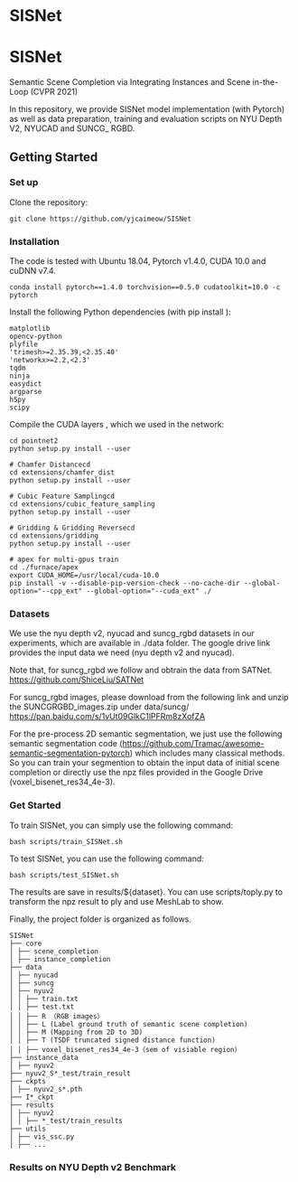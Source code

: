 # SISNet
# SISNet
Semantic Scene Completion via Integrating Instances and Scene in-the-Loop (CVPR 2021)

In this repository, we provide SISNet model implementation (with Pytorch) as well as data preparation, training and evaluation scripts on NYU Depth V2, NYUCAD and SUNCG_ RGBD.
## Getting Started
### Set up
Clone the repository:

    git clone https://github.com/yjcaimeow/SISNet
### Installation
The code is tested with Ubuntu 18.04, Pytorch v1.4.0, CUDA 10.0 and cuDNN v7.4.

    conda install pytorch==1.4.0 torchvision==0.5.0 cudatoolkit=10.0 -c pytorch
Install the following Python dependencies (with pip install ):

    matplotlib
    opencv-python
    plyfile
    'trimesh>=2.35.39,<2.35.40'
    'networkx>=2.2,<2.3'
    tqdm
    ninja
    easydict
    argparse
    h5py
    scipy
Compile the CUDA layers , which we used in the network:

    cd pointnet2
    python setup.py install --user

    # Chamfer Distancecd
    cd extensions/chamfer_dist
    python setup.py install --user

    # Cubic Feature Samplingcd
    cd extensions/cubic_feature_sampling
    python setup.py install --user

    # Gridding & Gridding Reversecd
    cd extensions/gridding
    python setup.py install --user

    # apex for multi-gpus train
    cd ./furnace/apex
    export CUDA_HOME=/usr/local/cuda-10.0
    pip install -v --disable-pip-version-check --no-cache-dir --global-option="--cpp_ext" --global-option="--cuda_ext" ./

### Datasets
We use the nyu depth v2, nyucad and suncg_rgbd datasets in our experiments, which are available in ./data folder. The google drive link provides the input data we need (nyu depth v2 and nyucad).

Note that, for suncg_rgbd we follow and obtrain the data from SATNet. https://github.com/ShiceLiu/SATNet

For suncg_rgbd images, please download from the following link and unzip the SUNCGRGBD_images.zip under data/suncg/ https://pan.baidu.com/s/1vUt09GlkC1lPFRm8zXofZA

For the pre-process 2D semantic segmentation, we just use the following semantic
segmentation code (https://github.com/Tramac/awesome-semantic-segmentation-pytorch) which includes many classical methods. So you can train your segmention to obtain the input data of initial scene completion or directly use the npz files provided in the Google Drive (voxel_bisenet_res34_4e-3).

### Get Started
To train SISNet, you can simply use the following command:

    bash scripts/train_SISNet.sh

To test SISNet, you can use the following command:

    bash scripts/test_SISNet.sh

The results are save in results/${dataset}. You can use scripts/toply.py to transform the
npz result to ply and use MeshLab to show.

Finally, the project folder is organized as follows.

    SISNet
    ├── core
    │ ├── scene_completion
    │ ├── instance_completion
    ├── data
    │ ├── nyucad
    │ ├── suncg
    │ ├── nyuv2
    │ │ ├── train.txt
    │ │ ├── test.txt
    │ │ ├── R （RGB images）
    │ │ ├── L (Label ground truth of semantic scene completion)
    │ │ ├── M (Mapping from 2D to 3D)
    │ │ ├── T (TSDF truncated signed distance function)
    │ │ ├── voxel_bisenet_res34_4e-3（sem of visiable region）
    ├── instance_data
    │ ├── nyuv2
    ├── nyuv2_S*_test/train_result
    ├── ckpts
    │ ├── nyuv2_s*.pth
    ├── I*_ckpt
    ├── results
    │ ├── nyuv2
    │ │ ├── *_test/train_results
    ├── utils
    │ ├── vis_ssc.py
    │ ├── ...

### Results on NYU Depth v2 Benchmark
